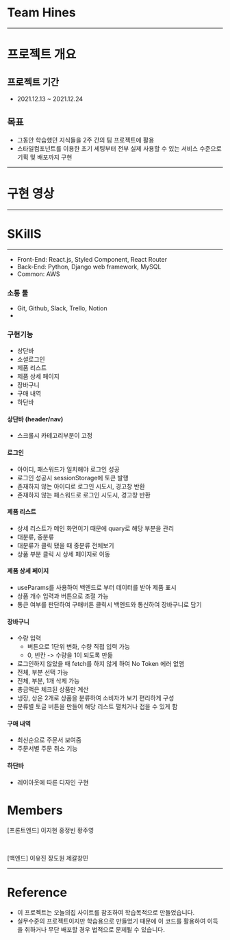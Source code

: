 
# Team Hines
---

# 프로젝트 개요

## 프로젝트 기간

- 2021.12.13 ~ 2021.12.24


## <b>목표</b>

- 그동안 학습했던 지식들을 2주 간의 팀 프로젝트에 활용
- 스타일컴포넌트를 이용한 초기 세팅부터 전부 실제 사용할 수 있는 서비스 수준으로 기획 및 배포까지 구현

---

# 구현 영상

---

# SKillS
---
- Front-End: React.js, Styled Component, React Router
- Back-End: Python, Django web framework, MySQL
- Common: AWS

### 소통 툴
- Git, Github, Slack, Trello, Notion
- 
### 구현기능
- 상단바
- 소셜로그인
- 제품 리스트
- 제품 상세 페이지
- 장바구니
- 구매 내역
- 하단바
#### 상단바 (header/nav)
- 스크롤시 카테고리부분이 고정
#### 로그인
- 아이디, 패스워드가 일치해야 로그인 성공
- 로그인 성공시 sessionStorage에 토큰 발행
- 존재하지 않는 아이디로 로그인 시도시, 경고창 반환
- 존재하지 않는 패스워드로 로그인 시도시, 경고창 반환
#### 제품 리스트
- 상세 리스트가 메인 화면이기 때문에 quary로 해당 부분을 관리
- 대분류, 중분류
- 대분류가 클릭 됐을 때 중분류 전체보기
- 상품 부분 클릭 시 상세 페이지로 이동
#### 제품 상세 페이지
- useParams를 사용하여 백엔드로 부터 데이터를 받아 제품 표시
- 상품 개수 입력과 버튼으로 조절 가능
- 통큰 여부를 판단하여 구매버튼 클릭시 백엔드와 통신하여 장바구니로 담기
#### 장바구니
- 수량 입력
  - 버튼으로 1단위 변화, 수량 직접 입력 가능
  - 0, 빈칸 -> 수량을 1이 되도록 만듦
- 로그인하지 않았을 때 fetch를 하지 않게 하여 No Token 에러 없앰
- 전체, 부분 선택 가능
- 전체, 부분, 1개 삭제 가능
- 총금액은 체크된 상품만 계산
- 냉장, 상온 2개로 상품을 분류하여 소비자가 보기 편리하게 구성
- 분류별 토글 버튼을 만들어 해당 리스트 펼치거나 접을 수 있게 함
#### 구매 내역
- 최신순으로 주문서 보여줌
- 주문서별 주문 취소 기능
#### 하단바
- 레이아웃에 따른 디자인 구현


# Members

[프론트엔드] 
이지현 
홍정빈 
황주영

<br/>

[백엔드] 
이유진
장도원 
제갈창민

---

# Reference

- 이 프로젝트는 오늘의집 사이트를 참조하여 학습목적으로 만들었습니다.
- 실무수준의 프로젝트이지만 학습용으로 만들었기 때문에 이 코드를 활용하여 이득을 취하거나 무단 배포할 경우 법적으로 문제될 수 있습니다.
